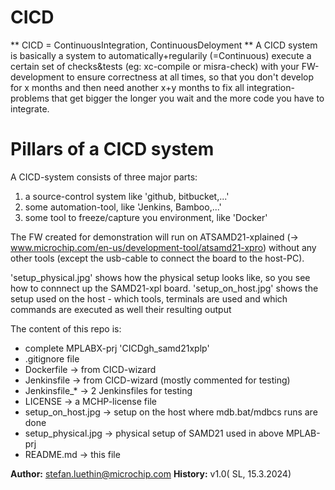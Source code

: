 # CICD
** CICD = ContinuousIntegration, ContinuousDeloyment **
 A CICD system is basically a system to automatically+regularily (=Continuous) execute a certain set of checks&tests (eg: xc-compile or misra-check) with your FW-development to ensure correctness at all times, so that you don't develop for x months and then need another x+y months to fix all integration-problems that get bigger the longer you wait and the more code you have to integrate.
 
# Pillars of a CICD system
 A CICD-system consists of three major parts:
 1.  a source-control system like 'github, bitbucket,...'
 2. some automation-tool, like 'Jenkins, Bamboo,...'
 3. some tool to freeze/capture you environment, like 'Docker'

 The FW created for demonstration will run on ATSAMD21-xplained
  (-> www.microchip.com/en-us/development-tool/atsamd21-xpro)
  without any other tools (except the usb-cable to connect the board
  to the host-PC).
 
 'setup_physical.jpg' shows how the physical setup looks like, so you
  see how to connnect up the SAMD21-xpl board.
 'setup_on_host.jpg' shows the setup used on the host - which tools,
  terminals are used and which commands are executed as well their 
  resulting output

The content of this repo is:
 - complete MPLABX-prj 'CICDgh_samd21xplp'
 - .gitignore file
 - Dockerfile -> from CICD-wizard
 - Jenkinsfile -> from CICD-wizard (mostly commented for testing)
 - Jenkinsfile_* -> 2 Jenkinsfiles for testing
 - LICENSE     -> a MCHP-license file
 - setup_on_host.jpg  -> setup on the host where mdb.bat/mdbcs runs are done
 - setup_physical.jpg -> physical setup of SAMD21 used in above MPLAB-prj
 - README.md   -> this file

**Author:** stefan.luethin@microchip.com 
**History:** v1.0( SL, 15.3.2024)